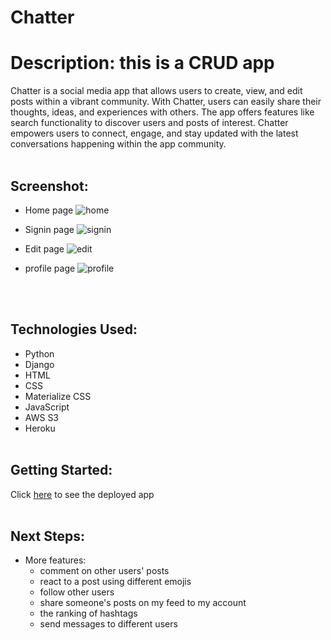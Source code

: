 # **Chatter**

# Description: this is a CRUD app
Chatter is a social media app that allows users to create, view, and edit posts within a vibrant community. With Chatter, users can easily share their thoughts, ideas, and experiences with others. The app offers features like search functionality to discover users and posts of interest. Chatter empowers users to connect, engage, and stay updated with the latest conversations happening within the app community.
<br><br>

## Screenshot:
* Home page
![home](https://github.com/KZKS01/Chatter/assets/109245976/f930be80-902c-4e4d-a8e5-9be7f815872e)

* Signin page
![signin](https://user-images.githubusercontent.com/109245976/235284164-27ed3971-097a-489a-aaf6-5f274be9adcb.PNG)

* Edit page
![edit](https://user-images.githubusercontent.com/109245976/235284712-11f05bef-a83e-42e1-a945-0c849d4515e9.png)

* profile page
![profile](https://github.com/KZKS01/Chatter/assets/109245976/20909154-0459-4d10-b3b2-90f7a636027c)

<br><br>

## Technologies Used:
* Python
* Django
* HTML
* CSS
* Materialize CSS
* JavaScript
* AWS S3
* Heroku
<br><br>

## Getting Started: 
Click [here](https://chatter-k.herokuapp.com/) to see the deployed app
<br><br>

## Next Steps:
* More features: 
  * comment on other users' posts
  * react to a post using different emojis
  * follow other users
  * share someone's posts on my feed to my account
  * the ranking of hashtags
  * send messages to different users

   
